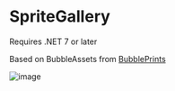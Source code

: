 # SpriteGallery

Requires .NET 7 or later

Based on BubbleAssets from [BubblePrints](https://github.com/factubsio/BubblePrints)

![image](https://github.com/microsoftenator2022/Wotr-SpriteGallery/assets/105488202/39ca0204-86a8-4f50-b81e-d9597e03c3fe)
